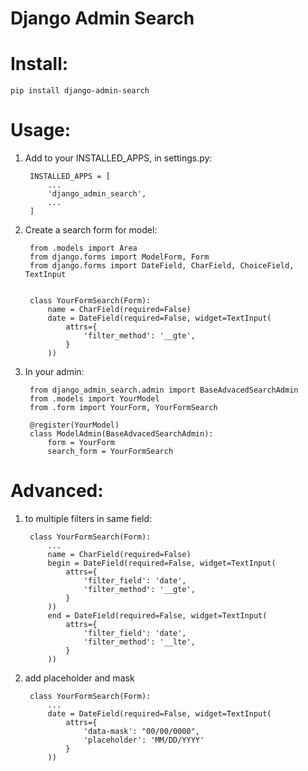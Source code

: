 Django Admin Search
===================

# Install:
    pip install django-admin-search

# Usage:

1. Add to your INSTALLED_APPS, in settings.py:

        INSTALLED_APPS = [  
            ...
            'django_admin_search',
            ...
        ]  

2. Create a search form for model:

        from .models import Area
        from django.forms import ModelForm, Form
        from django.forms import DateField, CharField, ChoiceField, TextInput


        class YourFormSearch(Form):
            name = CharField(required=False)
            date = DateField(required=False, widget=TextInput(
                attrs={ 
                    'filter_method': '__gte',
                }
            ))

3. In your admin:

        from django_admin_search.admin import BaseAdvacedSearchAdmin
        from .models import YourModel
        from .form import YourForm, YourFormSearch

        @register(YourModel)
        class ModelAdmin(BaseAdvacedSearchAdmin):
            form = YourForm
            search_form = YourFormSearch

# Advanced:

1. to multiple filters in same field:

        class YourFormSearch(Form):
            ...
            name = CharField(required=False)
            begin = DateField(required=False, widget=TextInput(
                attrs={
                    'filter_field': 'date', 
                    'filter_method': '__gte',
                }
            ))
            end = DateField(required=False, widget=TextInput(
                attrs={
                    'filter_field': 'date', 
                    'filter_method': '__lte',
                }
            ))

2. add placeholder and mask

        class YourFormSearch(Form):
            ...
            date = DateField(required=False, widget=TextInput(
                attrs={
                    'data-mask': "00/00/0000", 
                    'placeholder': 'MM/DD/YYYY'
                }
            ))
